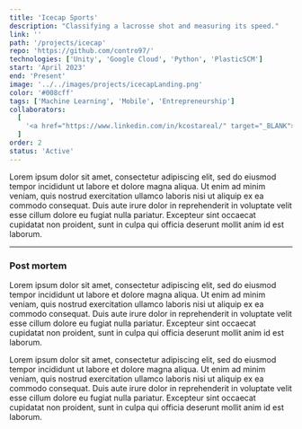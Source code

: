 ```yaml
---
title: 'Icecap Sports'
description: "Classifying a lacrosse shot and measuring its speed."
link: ''
path: '/projects/icecap'
repo: 'https://github.com/contro97/'
technologies: ['Unity', 'Google Cloud', 'Python', 'PlasticSCM']
start: 'April 2023'
end: 'Present'
image: '../../images/projects/icecapLanding.png'
color: '#008cff'
tags: ['Machine Learning', 'Mobile', 'Entrepreneurship']
collaborators:
  [
    '<a href="https://www.linkedin.com/in/kcostareal/" target="_BLANK">Kyle Costabile</a>'
  ]
order: 2
status: 'Active'
---
```


Lorem ipsum dolor sit amet, consectetur adipiscing elit, sed do eiusmod tempor incididunt ut labore et dolore magna aliqua. Ut enim ad minim veniam, quis nostrud exercitation ullamco laboris nisi ut aliquip ex ea commodo consequat. Duis aute irure dolor in reprehenderit in voluptate velit esse cillum dolore eu fugiat nulla pariatur. Excepteur sint occaecat cupidatat non proident, sunt in culpa qui officia deserunt mollit anim id est laborum.

---

### Post mortem

Lorem ipsum dolor sit amet, consectetur adipiscing elit, sed do eiusmod tempor incididunt ut labore et dolore magna aliqua. Ut enim ad minim veniam, quis nostrud exercitation ullamco laboris nisi ut aliquip ex ea commodo consequat. Duis aute irure dolor in reprehenderit in voluptate velit esse cillum dolore eu fugiat nulla pariatur. Excepteur sint occaecat cupidatat non proident, sunt in culpa qui officia deserunt mollit anim id est laborum.

Lorem ipsum dolor sit amet, consectetur adipiscing elit, sed do eiusmod tempor incididunt ut labore et dolore magna aliqua. Ut enim ad minim veniam, quis nostrud exercitation ullamco laboris nisi ut aliquip ex ea commodo consequat. Duis aute irure dolor in reprehenderit in voluptate velit esse cillum dolore eu fugiat nulla pariatur. Excepteur sint occaecat cupidatat non proident, sunt in culpa qui officia deserunt mollit anim id est laborum.